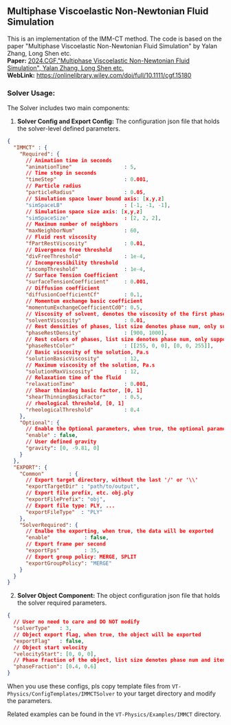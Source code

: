 ## Multiphase Viscoelastic Non-Newtonian Fluid Simulation

This is an implementation of the IMM-CT method. The code is based on the paper
"Multiphase Viscoelastic Non-Newtonian Fluid Simulation" by Yalan Zhang, Long Shen etc.  
**Paper:** <u>2024.CGF."Multiphase Viscoelastic Non-Newtonian Fluid Simulation", Yalan Zhang, Long Shen etc.</u>  
**WebLink:** <u>https://onlinelibrary.wiley.com/doi/full/10.1111/cgf.15180</u>

### Solver Usage:

The Solver includes two main components:

1. **Solver Config and Export Config:** The configuration json file that holds the solver-level defined parameters.

```json
{
  "IMMCT" : {
    "Required": {
      // Animation time in seconds
      "animationTime"                 : 5,
      // Time step in seconds
      "timeStep"                      : 0.001,
      // Particle radius
      "particleRadius"                : 0.05,
      // Simulation space lower bound axis: [x,y,z]
      "simSpaceLB"                    : [-1, -1, -1],
      // Simulation space size axis: [x,y,z]
      "simSpaceSize"                  : [2, 2, 2],
      // Maximum number of neighbors
      "maxNeighborNum"                : 60,
      // Fluid rest viscosity
      "fPartRestViscosity"            : 0.01,
      // Divergence free threshold
      "divFreeThreshold"              : 1e-4,
      // Incompressibility threshold
      "incompThreshold"               : 1e-4,
      // Surface Tension Coefficient
      "surfaceTensionCoefficient"     : 0.001,
      // Diffusion coefficient
      "diffusionCoefficientCf"        : 0.1,
      // Momentum exchange basic coefficient
      "momentumExchangeCoefficientCd0": 0.5,
      // Viscosity of solvent, denotes the viscosity of the first phase
      "solventViscosity"              : 0.01,
      // Rest densities of phases, list size denotes phase num, only support 2 phases
      "phaseRestDensity"              : [900, 1000],
      // Rest colors of phases, list size denotes phase num, only support 2 phases
      "phaseRestColor"                : [[255, 0, 0], [0, 0, 255]],
      // Basic viscosity of the solution, Pa.s
      "solutionBasicViscosity"        : 12,
      // Maximum viscosity of the solution, Pa.s
      "solutionMaxViscosity"          : 12,
      // Relaxation time of the fluid
      "relaxationTime"                : 0.001,
      // Shear thinning basic factor, [0, 1]
      "shearThinningBasicFactor"      : 0.5,
      // rheological threshold, [0, 1]
      "rheologicalThreshold"          : 0.4
    },
    "Optional": {
      // Enable the Optional parameters, when true, the optional parameters are used to replace the default values
      "enable" : false,
      // User defined gravity
      "gravity": [0, -9.81, 0]
    }
  },
  "EXPORT": {
    "Common"        : {
      // Export target directory, without the last '/' or '\\'
      "exportTargetDir" : "path/to/output",
      // Export file prefix, etc. obj.ply
      "exportFilePrefix": "obj",
      // Export file type: PLY, ...
      "exportFileType"  : "PLY"
    },
    "SolverRequired": {
      // Enalbe the exporting, when true, the data will be exported
      "enable"           : false,
      // Export frame per second
      "exportFps"        : 35,
      // Export group policy: MERGE, SPLIT
      "exportGroupPolicy": "MERGE"
    }
  }
}

```

2. **Solver Object Component:** The object configuration json file that holds the solver required parameters.

```json
{
  // User no need to care and DO NOT modify
  "solverType"   : 3,
  // Object export flag, when true, the object will be exported
  "exportFlag"   : false,
  // Object start velocity
  "velocityStart": [0, 0, 0],
  // Phase fraction of the object, list size denotes phase num and items sum up to 1, only support 2 phases
  "phaseFraction": [0.4, 0.6]
}

```

When you use these configs, pls copy template files from `VT-Physics/ConfigTemplates/IMMCTSolver` to your target
directory and modify the parameters.

Related examples can be found in the `VT-Physics/Examples/IMMCT` directory.